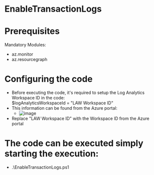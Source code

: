 # EnableTransactionLogs

# Prerequisites
Mandatory Modules:<br />
  - az.monitor
  - az.resourcegraph

# Configuring the code
- Before executing the code, it's required to setup the Log Analytics Workspace ID in the code:<br />
  $logAnalyticsWorkspaceId = "LAW Workspace ID"
- This information can be found from the Azure portal:<br />
  - ![image](https://github.com/user-attachments/assets/32926310-55ca-442c-9fd1-114e50982aca)
- Replace "LAW Workspace ID" with the Workspace ID from the Azure portal<br />

# The code can be executed simply starting the execution:
- .\EnableTransactionLogs.ps1
